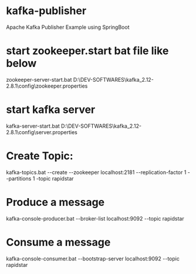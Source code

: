 # kafka-publisher
Apache Kafka Publisher Example using SpringBoot

# start zookeeper.start bat file like below
zookeeper-server-start.bat D:\DEV-SOFTWARES\kafka_2.12-2.8.1\config\zookeeper.properties

# start kafka server
kafka-server-start.bat D:\DEV-SOFTWARES\kafka_2.12-2.8.1\config\server.properties

# Create Topic:
kafka-topics.bat --create --zookeeper localhost:2181 --replication-factor 1 --partitions 1 -topic rapidstar

# Produce a message 
kafka-console-producer.bat --broker-list localhost:9092 --topic rapidstar

# Consume a message
kafka-console-consumer.bat --bootstrap-server localhost:9092 --topic rapidstar
